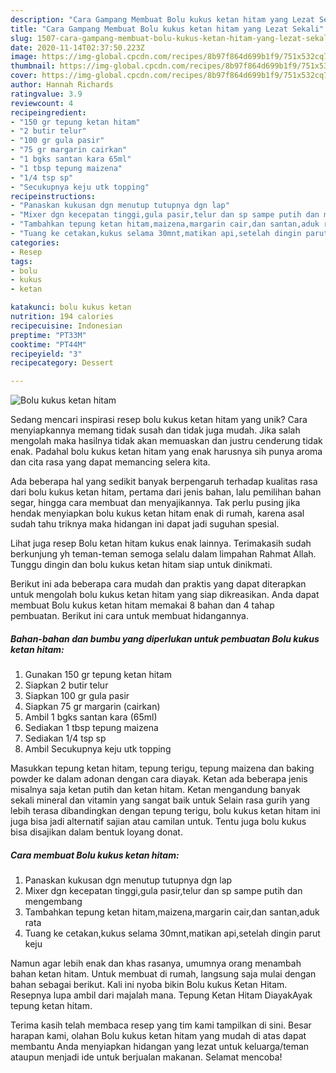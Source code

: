 ```yaml
---
description: "Cara Gampang Membuat Bolu kukus ketan hitam yang Lezat Sekali"
title: "Cara Gampang Membuat Bolu kukus ketan hitam yang Lezat Sekali"
slug: 1507-cara-gampang-membuat-bolu-kukus-ketan-hitam-yang-lezat-sekali
date: 2020-11-14T02:37:50.223Z
image: https://img-global.cpcdn.com/recipes/8b97f864d699b1f9/751x532cq70/bolu-kukus-ketan-hitam-foto-resep-utama.jpg
thumbnail: https://img-global.cpcdn.com/recipes/8b97f864d699b1f9/751x532cq70/bolu-kukus-ketan-hitam-foto-resep-utama.jpg
cover: https://img-global.cpcdn.com/recipes/8b97f864d699b1f9/751x532cq70/bolu-kukus-ketan-hitam-foto-resep-utama.jpg
author: Hannah Richards
ratingvalue: 3.9
reviewcount: 4
recipeingredient:
- "150 gr tepung ketan hitam"
- "2 butir telur"
- "100 gr gula pasir"
- "75 gr margarin cairkan"
- "1 bgks santan kara 65ml"
- "1 tbsp tepung maizena"
- "1/4 tsp sp"
- "Secukupnya keju utk topping"
recipeinstructions:
- "Panaskan kukusan dgn menutup tutupnya dgn lap"
- "Mixer dgn kecepatan tinggi,gula pasir,telur dan sp sampe putih dan mengembang"
- "Tambahkan tepung ketan hitam,maizena,margarin cair,dan santan,aduk rata"
- "Tuang ke cetakan,kukus selama 30mnt,matikan api,setelah dingin parut keju"
categories:
- Resep
tags:
- bolu
- kukus
- ketan

katakunci: bolu kukus ketan 
nutrition: 194 calories
recipecuisine: Indonesian
preptime: "PT33M"
cooktime: "PT44M"
recipeyield: "3"
recipecategory: Dessert

---
```



![Bolu kukus ketan hitam](https://img-global.cpcdn.com/recipes/8b97f864d699b1f9/751x532cq70/bolu-kukus-ketan-hitam-foto-resep-utama.jpg)

Sedang mencari inspirasi resep bolu kukus ketan hitam yang unik? Cara menyiapkannya memang tidak susah dan tidak juga mudah. Jika salah mengolah maka hasilnya tidak akan memuaskan dan justru cenderung tidak enak. Padahal bolu kukus ketan hitam yang enak harusnya sih punya aroma dan cita rasa yang dapat memancing selera kita.

Ada beberapa hal yang sedikit banyak berpengaruh terhadap kualitas rasa dari bolu kukus ketan hitam, pertama dari jenis bahan, lalu pemilihan bahan segar, hingga cara membuat dan menyajikannya. Tak perlu pusing jika hendak menyiapkan bolu kukus ketan hitam enak di rumah, karena asal sudah tahu triknya maka hidangan ini dapat jadi suguhan spesial.

Lihat juga resep Bolu ketan hitam kukus enak lainnya. Terimakasih sudah berkunjung yh teman-teman semoga selalu dalam limpahan Rahmat Allah. Tunggu dingin dan bolu kukus ketan hitam siap untuk dinikmati.


Berikut ini ada beberapa cara mudah dan praktis yang dapat diterapkan untuk mengolah bolu kukus ketan hitam yang siap dikreasikan. Anda dapat membuat Bolu kukus ketan hitam memakai 8 bahan dan 4 tahap pembuatan. Berikut ini cara untuk membuat hidangannya.

<!--inarticleads1-->

##### Bahan-bahan dan bumbu yang diperlukan untuk pembuatan Bolu kukus ketan hitam:

1. Gunakan 150 gr tepung ketan hitam
1. Siapkan 2 butir telur
1. Siapkan 100 gr gula pasir
1. Siapkan 75 gr margarin (cairkan)
1. Ambil 1 bgks santan kara (65ml)
1. Sediakan 1 tbsp tepung maizena
1. Sediakan 1/4 tsp sp
1. Ambil Secukupnya keju utk topping


Masukkan tepung ketan hitam, tepung terigu, tepung maizena dan baking powder ke dalam adonan dengan cara diayak. Ketan ada beberapa jenis misalnya saja ketan putih dan ketan hitam. Ketan mengandung banyak sekali mineral dan vitamin yang sangat baik untuk Selain rasa gurih yang lebih terasa dibandingkan dengan tepung terigu, bolu kukus ketan hitam ini juga bisa jadi alternatif sajian atau camilan untuk. Tentu juga bolu kukus bisa disajikan dalam bentuk loyang donat. 

<!--inarticleads2-->

##### Cara membuat Bolu kukus ketan hitam:

1. Panaskan kukusan dgn menutup tutupnya dgn lap
1. Mixer dgn kecepatan tinggi,gula pasir,telur dan sp sampe putih dan mengembang
1. Tambahkan tepung ketan hitam,maizena,margarin cair,dan santan,aduk rata
1. Tuang ke cetakan,kukus selama 30mnt,matikan api,setelah dingin parut keju


Namun agar lebih enak dan khas rasanya, umumnya orang menambah bahan ketan hitam. Untuk membuat di rumah, langsung saja mulai dengan bahan sebagai berikut. Kali ini nyoba bikin Bolu kukus Ketan Hitam. Resepnya lupa ambil dari majalah mana. Tepung Ketan Hitam DiayakAyak tepung ketan hitam. 

Terima kasih telah membaca resep yang tim kami tampilkan di sini. Besar harapan kami, olahan Bolu kukus ketan hitam yang mudah di atas dapat membantu Anda menyiapkan hidangan yang lezat untuk keluarga/teman ataupun menjadi ide untuk berjualan makanan. Selamat mencoba!
